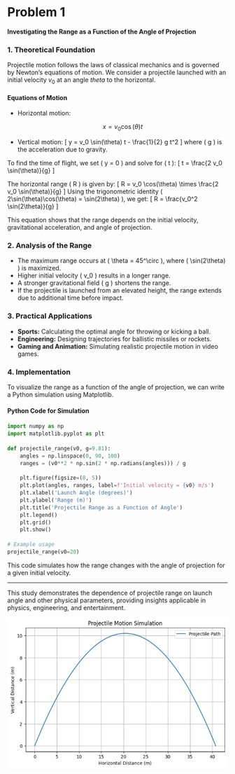 # Problem 1

**Investigating the Range as a Function of the Angle of Projection**

### **1. Theoretical Foundation**
Projectile motion follows the laws of classical mechanics and is governed by Newton’s equations of motion. We consider a projectile launched with an initial velocity $v_0$ at an angle $theta$ to the horizontal.

#### **Equations of Motion**
- Horizontal motion:

  $$x = v_0 \cos(\theta) t$$

- Vertical motion:
  \[ y = v_0 \sin(\theta) t - \frac{1}{2} g t^2 \]
  where \( g \) is the acceleration due to gravity.

To find the time of flight, we set \( y = 0 \) and solve for \( t \):
\[ t = \frac{2 v_0 \sin(\theta)}{g} \]

The horizontal range \( R \) is given by:
\[ R = v_0 \cos(\theta) \times \frac{2 v_0 \sin(\theta)}{g} \]
Using the trigonometric identity \( 2\sin(\theta)\cos(\theta) = \sin(2\theta) \), we get:
\[ R = \frac{v_0^2 \sin(2\theta)}{g} \]

This equation shows that the range depends on the initial velocity, gravitational acceleration, and angle of projection.

### **2. Analysis of the Range**
- The maximum range occurs at \( \theta = 45^\circ \), where \( \sin(2\theta) \) is maximized.
- Higher initial velocity \( v_0 \) results in a longer range.
- A stronger gravitational field \( g \) shortens the range.
- If the projectile is launched from an elevated height, the range extends due to additional time before impact.

### **3. Practical Applications**
- **Sports:** Calculating the optimal angle for throwing or kicking a ball.
- **Engineering:** Designing trajectories for ballistic missiles or rockets.
- **Gaming and Animation:** Simulating realistic projectile motion in video games.

### **4. Implementation**
To visualize the range as a function of the angle of projection, we can write a Python simulation using Matplotlib.

#### **Python Code for Simulation**
```python
import numpy as np
import matplotlib.pyplot as plt

def projectile_range(v0, g=9.81):
    angles = np.linspace(0, 90, 100)
    ranges = (v0**2 * np.sin(2 * np.radians(angles))) / g
    
    plt.figure(figsize=(8, 5))
    plt.plot(angles, ranges, label=f'Initial velocity = {v0} m/s')
    plt.xlabel('Launch Angle (degrees)')
    plt.ylabel('Range (m)')
    plt.title('Projectile Range as a Function of Angle')
    plt.legend()
    plt.grid()
    plt.show()

# Example usage
projectile_range(v0=20)
```

This code simulates how the range changes with the angle of projection for a given initial velocity.

---
This study demonstrates the dependence of projectile range on launch angle and other physical parameters, providing insights applicable in physics, engineering, and entertainment.


![alt text](Untitled.png)